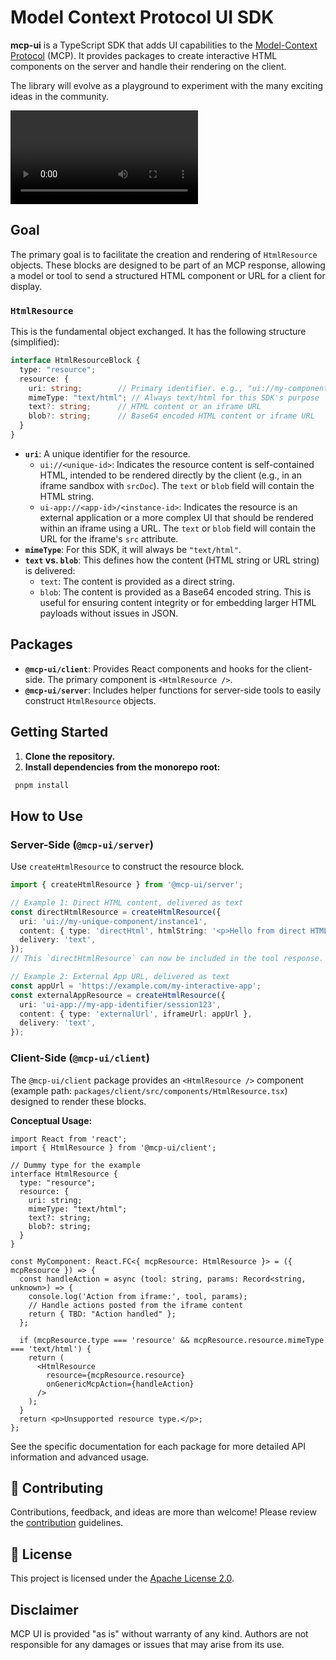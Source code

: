 # Model Context Protocol UI SDK

**mcp-ui** is a TypeScript SDK that adds UI capabilities to the [Model-Context Protocol](https://modelcontextprotocol.io/introduction) (MCP). It provides packages to create interactive HTML components on the server and handle their rendering on the client.

The library will evolve as a playground to experiment with the many exciting ideas in the community.

<video src="https://github.com/user-attachments/assets/51f7c712-8133-4d7c-86d3-fdca550b9767"></video>

## Goal

The primary goal is to facilitate the creation and rendering of `HtmlResource` objects. These blocks are designed to be part of an MCP response, allowing a model or tool to send a structured HTML component or URL for a client for display.

### `HtmlResource`

This is the fundamental object exchanged. It has the following structure (simplified):

```typescript
interface HtmlResourceBlock {
  type: "resource";
  resource: {
    uri: string;        // Primary identifier. e.g., "ui://my-component/1" or "ui-app://my-app/instance-1"
    mimeType: "text/html"; // Always text/html for this SDK's purpose
    text?: string;      // HTML content or an iframe URL
    blob?: string;      // Base64 encoded HTML content or iframe URL
  }
}
```

*   **`uri`**: A unique identifier for the resource.
    *   `ui://<unique-id>`: Indicates the resource content is self-contained HTML, intended to be rendered directly by the client (e.g., in an iframe sandbox with `srcDoc`). The `text` or `blob` field will contain the HTML string.
    *   `ui-app://<app-id>/<instance-id>`: Indicates the resource is an external application or a more complex UI that should be rendered within an iframe using a URL. The `text` or `blob` field will contain the URL for the iframe's `src` attribute.
*   **`mimeType`**: For this SDK, it will always be `"text/html"`.
*   **`text` vs. `blob`**: This defines how the content (HTML string or URL string) is delivered:
    *   `text`: The content is provided as a direct string.
    *   `blob`: The content is provided as a Base64 encoded string. This is useful for ensuring content integrity or for embedding larger HTML payloads without issues in JSON.

## Packages

*   **`@mcp-ui/client`**: Provides React components and hooks for the client-side. The primary component is `<HtmlResource />`.
*   **`@mcp-ui/server`**: Includes helper functions for server-side tools to easily construct `HtmlResource` objects.

## Getting Started

1.  **Clone the repository.**
2.  **Install dependencies from the monorepo root:**
   ```bash
    pnpm install
   ```
## How to Use

### Server-Side (`@mcp-ui/server`)

Use `createHtmlResource` to construct the resource block.

```typescript
import { createHtmlResource } from '@mcp-ui/server';

// Example 1: Direct HTML content, delivered as text
const directHtmlResource = createHtmlResource({
  uri: 'ui://my-unique-component/instance1',
  content: { type: 'directHtml', htmlString: '<p>Hello from direct HTML!</p>' },
  delivery: 'text',
});
// This `directHtmlResource` can now be included in the tool response.

// Example 2: External App URL, delivered as text
const appUrl = 'https://example.com/my-interactive-app';
const externalAppResource = createHtmlResource({
  uri: 'ui-app://my-app-identifier/session123',
  content: { type: 'externalUrl', iframeUrl: appUrl },
  delivery: 'text',
});
```

### Client-Side (`@mcp-ui/client`)

The `@mcp-ui/client` package provides an `<HtmlResource />` component (example path: `packages/client/src/components/HtmlResource.tsx`) designed to render these blocks.

**Conceptual Usage:**

```tsx
import React from 'react';
import { HtmlResource } from '@mcp-ui/client';

// Dummy type for the example
interface HtmlResource {
  type: "resource";
  resource: {
    uri: string;
    mimeType: "text/html";
    text?: string;
    blob?: string;
  }
}

const MyComponent: React.FC<{ mcpResource: HtmlResource }> = ({ mcpResource }) => {
  const handleAction = async (tool: string, params: Record<string, unknown>) => {
    console.log('Action from iframe:', tool, params);
    // Handle actions posted from the iframe content
    return { TBD: "Action handled" }; 
  };

  if (mcpResource.type === 'resource' && mcpResource.resource.mimeType === 'text/html') {
    return (
      <HtmlResource 
        resource={mcpResource.resource} 
        onGenericMcpAction={handleAction} 
      />
    );
  }
  return <p>Unsupported resource type.</p>;
};
```

See the specific documentation for each package for more detailed API information and advanced usage.


## 👥 Contributing

Contributions, feedback, and ideas are more than welcome! Please review the [contribution](https://github.com/idosal/mco-ui/blob/main/.github/CONTRIBUTING.md) guidelines.

## 📄 License

This project is licensed under the [Apache License 2.0](LICENSE).

## Disclaimer

MCP UI is provided "as is" without warranty of any kind. Authors are not responsible for any damages or issues that may arise from its use.
